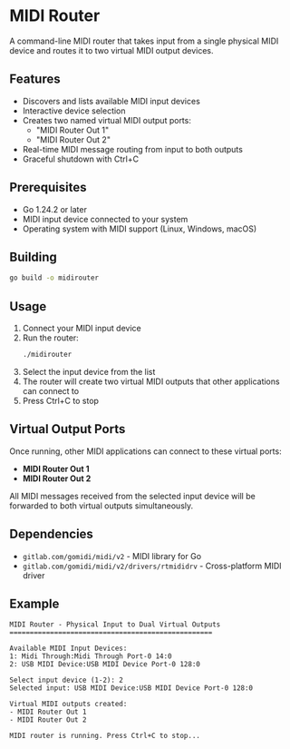 # MIDI Router

A command-line MIDI router that takes input from a single physical MIDI device and routes it to two virtual MIDI output devices.

## Features

- Discovers and lists available MIDI input devices
- Interactive device selection
- Creates two named virtual MIDI output ports:
  - "MIDI Router Out 1"
  - "MIDI Router Out 2"
- Real-time MIDI message routing from input to both outputs
- Graceful shutdown with Ctrl+C

## Prerequisites

- Go 1.24.2 or later
- MIDI input device connected to your system
- Operating system with MIDI support (Linux, Windows, macOS)

## Building

```bash
go build -o midirouter
```

## Usage

1. Connect your MIDI input device
2. Run the router:
   ```bash
   ./midirouter
   ```
3. Select the input device from the list
4. The router will create two virtual MIDI outputs that other applications can connect to
5. Press Ctrl+C to stop

## Virtual Output Ports

Once running, other MIDI applications can connect to these virtual ports:
- **MIDI Router Out 1**
- **MIDI Router Out 2**

All MIDI messages received from the selected input device will be forwarded to both virtual outputs simultaneously.

## Dependencies

- `gitlab.com/gomidi/midi/v2` - MIDI library for Go
- `gitlab.com/gomidi/midi/v2/drivers/rtmididrv` - Cross-platform MIDI driver

## Example

```
MIDI Router - Physical Input to Dual Virtual Outputs
==================================================

Available MIDI Input Devices:
1: Midi Through:Midi Through Port-0 14:0
2: USB MIDI Device:USB MIDI Device Port-0 128:0

Select input device (1-2): 2
Selected input: USB MIDI Device:USB MIDI Device Port-0 128:0

Virtual MIDI outputs created:
- MIDI Router Out 1
- MIDI Router Out 2

MIDI router is running. Press Ctrl+C to stop...
```